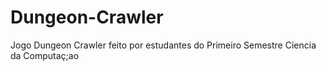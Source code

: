 # Dungeon-Crawler
Jogo Dungeon Crawler feito por estudantes do Primeiro Semestre Ciencia da Computaç;ao
